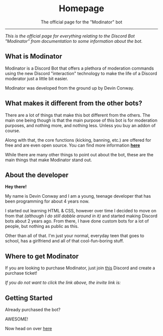 <h1 style="text-align:center;">Homepage</h1>
<p style="text-align:center;">The official page for the "Modinator" bot</p>

-------

*This is the official page for everything relating to the Discord Bot "Modinator" from documentation to some information about the bot.*

## What is Modinator

Modinator is a Discord Bot that offers a plethora of moderation commands using the new Discord "interaction" technology to make the life of a Discord moderator just a little bit easier.

Modinator was developed from the ground up by Devin Conway.

## What makes it different from the other bots?

There are a lot of things that make this bot different from the others. The main one being though is that the main purpose of this bot is for moderation purposes, and nothing more, and nothing less. Unless you buy an addon of course.

Along with that, the core functions (kicking, banning, etc.) are offered for free and are even open source. You can find more information **[here](http://modinatorbot.tk/lite)**

While there are many other things to point out about the bot, these are the main things that make Modinator stand out.

## About the developer

**Hey there!**

My name is Devin Conway and I am a young, teenage developer that has been programming for about 4 years now.

I started out learning HTML & CSS, however over time I decided to move on from that *(although I do still dabble around in it)* and started making Discord bots about 2 years ago.
From there, I have done custom bots for a lot of people, but nothing as public as this.

Other than all of that. I'm just your normal, everyday teen that goes to school, has a girlfriend and all of that cool-fun-boring stuff.

## Where to get Modinator

If you are looking to purchase Modinator, just join [this](http://modinatorbot.tk/discord) Discord and create a purchase ticket!

_If you do not want to click the link above, the invite link is:_

## Getting Started

Already purchased the bot?

AWESOME!

Now head on over [here](http://modinatorbot.tk/getting-started)
